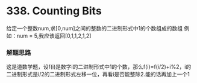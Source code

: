 # 338. Counting Bits
给定一个整数num,求[0,num]之间的整数的二进制形式中1的个数组成的数组
例如：num = 5,我应该返回[0,1,1,2,1,2]
### 解题思路
这是道数学题，设f(i)是数字i的二进制形式中1的个数，那么f(i)=f(i/2)+i%2，i的二进制形式是i/2的二进制形式左移一位，再看i是否能整除2.能的话再加上一个1